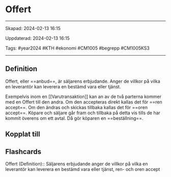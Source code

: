 # Offert

---

Skapad: 2024-02-13 16:15

Uppdaterad: 2024-02-13 16:15

Tags: #year2024 #KTH #ekonomi #CM1005 #begrepp #CM1005KS3

---

## Definition

Offert, eller ==anbud==, är säljarens erbjudande. Anger de villkor på vilka en leverantör kan leverera en bestämd vara eller tjänst.

Exempelvis inom en [[Varutransaktion]] kan an av de två parterna kommer med en Offert till den andra. Om den accepteras direkt kallas det för ==ren accept==. Om den ändras och skickas tillbaka kallas det för ==oren accept==. Köpare och säljare går fram och tillbaka på detta vis tills de har kommit överens om ett avtal. Då gör köparen en ==beställning==.

## Kopplat till

## Flashcards

Offert (Definition):: Säljarens erbjudande anger de villkor på vilka en leverantör kan leverera en bestämd vara eller tjänst, ren- och oren accept
<!--SR:!2024-02-14,1,230!2000-01-01,1,250-->
